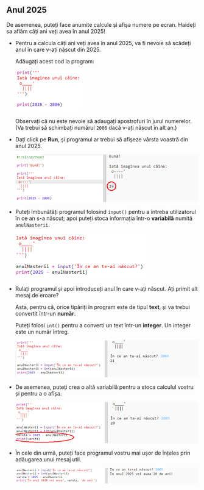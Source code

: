 ## Anul 2025

De asemenea, puteți face anumite calcule și afișa numere pe ecran. Haideți sa aflăm câți ani veți avea în anul 2025!

+ Pentru a calcula câți ani veți avea în anul 2025, va fi nevoie să scădeți anul în care v-ați născut din 2025.
    
    Adăugați acest cod la program:
    
    ![captură de ecran](images/me-calc.png)
    
    Observați că nu este nevoie să adaugați apostrofuri în jurul numerelor. (Va trebui să schimbați numărul `2006` dacă v-ați născut în alt an.)

+ Dați click pe **Run**, și programul ar trebui să afișeze vârsta voastră din anul 2025.
    
    ![captură de ecran](images/me-calc-run.png)

+ Puteți îmbunătăți programul folosind `input()` pentru a întreba utilizatorul în ce an s-a născut; apoi puteți stoca informația într-o **variabilă** numită `anulNasterii`.
    
    ![captură de ecran](images/me-input.png)

+ Rulați programul și apoi introduceți anul în care v-ați născut. Ați primit alt mesaj de eroare?
    
    Asta, pentru că, orice tipăriți în program este de tipul **text**, și va trebui convertit într-un **număr**.
    
    Puteți folosi `int()` pentru a converti un text într-un **integer**. Un integer este un număr întreg.
    
    ![captură de ecran](images/me-input-test.png)

+ De asemenea, puteți crea o altă variabilă pentru a stoca calculul vostru și pentru a o afișa.
    
    ![captură de ecran](images/me-result-variable.png)

+ În cele din urmă, puteți face programul vostru mai ușor de înțeles prin adăugarea unui mesaj util.
    
    ![captură de ecran](images/me-message.png)